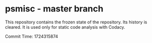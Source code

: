# psmisc - master branch

This repository contains the frozen state of the repository.
Its history is cleared. It is used only for static code
analysis with Codacy.

Commit Time: 1724315874